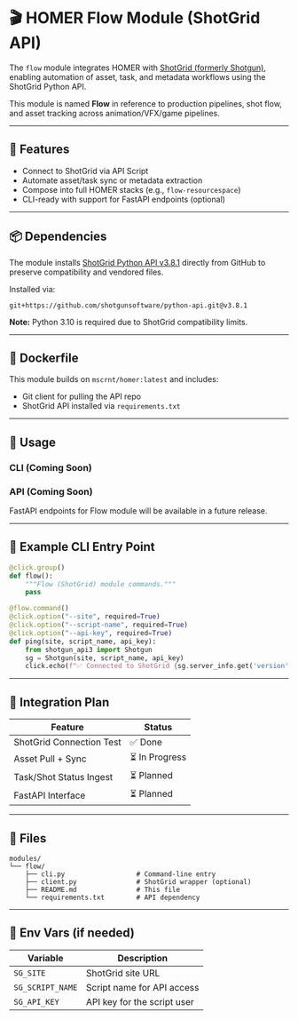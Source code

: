 # 🎬 HOMER Flow Module (ShotGrid API)

The `flow` module integrates HOMER with [ShotGrid (formerly Shotgun)](https://www.autodesk.com/products/shotgrid/overview), enabling automation of asset, task, and metadata workflows using the ShotGrid Python API.

This module is named **Flow** in reference to production pipelines, shot flow, and asset tracking across animation/VFX/game pipelines.

---

## 🔧 Features

- Connect to ShotGrid via API Script
- Automate asset/task sync or metadata extraction
- Compose into full HOMER stacks (e.g., `flow-resourcespace`)
- CLI-ready with support for FastAPI endpoints (optional)

---

## 📦 Dependencies

The module installs [ShotGrid Python API v3.8.1](https://github.com/shotgunsoftware/python-api/tree/v3.8.1) directly from GitHub to preserve compatibility and vendored files.

Installed via:

```text
git+https://github.com/shotgunsoftware/python-api.git@v3.8.1
````

**Note:** Python 3.10 is required due to ShotGrid compatibility limits.

---

## 🐳 Dockerfile

This module builds on `mscrnt/homer:latest` and includes:

* Git client for pulling the API repo
* ShotGrid API installed via `requirements.txt`

---

## 🚀 Usage

### CLI (Coming Soon)


### API (Coming Soon)

FastAPI endpoints for Flow module will be available in a future release.

---

## 🧪 Example CLI Entry Point

```python
@click.group()
def flow():
    """Flow (ShotGrid) module commands."""
    pass

@flow.command()
@click.option("--site", required=True)
@click.option("--script-name", required=True)
@click.option("--api-key", required=True)
def ping(site, script_name, api_key):
    from shotgun_api3 import Shotgun
    sg = Shotgun(site, script_name, api_key)
    click.echo(f"✅ Connected to ShotGrid {sg.server_info.get('version')}")
```

---

## 🧩 Integration Plan

| Feature                  | Status        |
| ------------------------ | ------------- |
| ShotGrid Connection Test | ✅ Done        |
| Asset Pull + Sync        | ⏳ In Progress |
| Task/Shot Status Ingest  | ⏳ Planned     |
| FastAPI Interface        | ⏳ Planned     |

---

## 📁 Files

```
modules/
└── flow/
    ├── cli.py                  # Command-line entry
    ├── client.py               # ShotGrid wrapper (optional)
    ├── README.md               # This file
    └── requirements.txt        # API dependency
```

---

## 🔐 Env Vars (if needed)

| Variable         | Description                 |
| ---------------- | --------------------------- |
| `SG_SITE`        | ShotGrid site URL           |
| `SG_SCRIPT_NAME` | Script name for API access  |
| `SG_API_KEY`     | API key for the script user |
